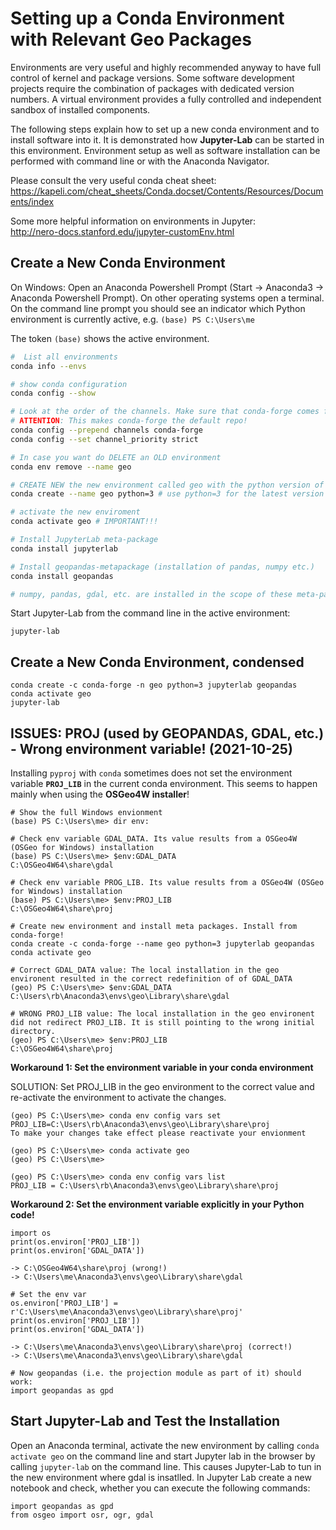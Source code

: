 # Setting up a Conda Environment with Relevant Geo Packages

Environments are very useful and highly recommended anyway to have full control of kernel and package versions. Some software development projects require the combination of packages with dedicated version numbers. A virtual environment provides a fully controlled and independent sandbox of installed components.

The following steps explain how to set up a new conda environment and to install software into it. It is demonstrated how **Jupyter-Lab** can be started in this environment. Environment setup as well as software installation can be performed with command line or with the Anaconda Navigator.

Please consult the very useful conda cheat sheet:<br>
https://kapeli.com/cheat_sheets/Conda.docset/Contents/Resources/Documents/index

Some more helpful information on environments in Jupyter:<br>
http://nero-docs.stanford.edu/jupyter-customEnv.html

## Create a New Conda Environment

On Windows: Open an Anaconda Powershell Prompt (Start -> Anaconda3 -> Anaconda Powershell Prompt). On other operating systems open a terminal. On the command line prompt you should see an indicator which Python environment is currently active, e.g. `(base) PS C:\Users\me`

The token `(base)` shows the active environment.

```bash
#  List all environments
conda info --envs

# show conda configuration
conda config --show

# Look at the order of the channels. Make sure that conda-forge comes first. Change channel priority from flexible to strict. 
# ATTENTION: This makes conda-forge the default repo!
conda config --prepend channels conda-forge
conda config --set channel_priority strict

# In case you want do DELETE an OLD environment
conda env remove --name geo

# CREATE NEW the new environment called geo with the python version of your choice 
conda create --name geo python=3 # use python=3 for the latest version or python=3.x for the specific version 3.x

# activate the new enviroment
conda activate geo # IMPORTANT!!!

# Install JupyterLab meta-package
conda install jupyterlab

# Install geopandas-metapackage (installation of pandas, numpy etc.)
conda install geopandas 

# numpy, pandas, gdal, etc. are installed in the scope of these meta-packages 
```

Start Jupyter-Lab from the command line in the active environment:
```
jupyter-lab
```

## Create a New Conda Environment, condensed

```
conda create -c conda-forge -n geo python=3 jupyterlab geopandas
conda activate geo
jupyter-lab
```


## ISSUES: PROJ (used by GEOPANDAS, GDAL, etc.) - Wrong environment variable! (2021-10-25)

Installing `pyproj` with `conda` sometimes does not set the environment variable **`PROJ_LIB`** in the current conda environment. This seems to happen mainly when using the **OSGeo4W installer**!

```
# Show the full Windows envionment
(base) PS C:\Users\me> dir env:

# Check env variable GDAL_DATA. Its value results from a OSGeo4W (OSGeo for Windows) installation
(base) PS C:\Users\me> $env:GDAL_DATA
C:\OSGeo4W64\share\gdal

# Check env variable PROG_LIB. Its value results from a OSGeo4W (OSGeo for Windows) installation
(base) PS C:\Users\me> $env:PROJ_LIB
C:\OSGeo4W64\share\proj

# Create new environment and install meta packages. Install from conda-forge! 
conda create -c conda-forge --name geo python=3 jupyterlab geopandas
conda activate geo

# Correct GDAL_DATA value: The local installation in the geo environent resulted in the correct redefinition of of GDAL_DATA
(geo) PS C:\Users\me> $env:GDAL_DATA
C:\Users\rb\Anaconda3\envs\geo\Library\share\gdal

# WRONG PROJ_LIB value: The local installation in the geo environent did not redirect PROJ_LIB. It is still pointing to the wrong initial directory.
(geo) PS C:\Users\me> $env:PROJ_LIB
C:\OSGeo4W64\share\proj
```


**Workaround 1: Set the environment variable in your conda environment**

SOLUTION: Set PROJ_LIB in the geo environment to the correct value and re-activate the environment to activate the changes. 

```
(geo) PS C:\Users\me> conda env config vars set PROJ_LIB=C:\Users\rb\Anaconda3\envs\geo\Library\share\proj
To make your changes take effect please reactivate your envionment

(geo) PS C:\Users\me> conda activate geo
(geo) PS C:\Users\me>

(geo) PS C:\Users\me> conda env config vars list
PROJ_LIB = C:\Users\rb\Anaconda3\envs\geo\Library\share\proj

```


**Workaround 2: Set the environment variable explicitly in your Python code!**


```
import os
print(os.environ['PROJ_LIB'])
print(os.environ['GDAL_DATA'])

-> C:\OSGeo4W64\share\proj (wrong!)
-> C:\Users\me\Anaconda3\envs\geo\Library\share\gdal

# Set the env var
os.environ['PROJ_LIB'] = r'C:\Users\me\Anaconda3\envs\geo\Library\share\proj'
print(os.environ['PROJ_LIB'])
print(os.environ['GDAL_DATA'])

-> C:\Users\me\Anaconda3\envs\geo\Library\share\proj (correct!)
-> C:\Users\me\Anaconda3\envs\geo\Library\share\gdal

# Now geopandas (i.e. the projection module as part of it) should work:
import geopandas as gpd

```


## Start Jupyter-Lab and Test the Installation ##

Open an Anaconda terminal, activate the new environment by calling `conda activate geo` on the command line and start Jupyter lab in the browser by calling `jupyter-lab` on the command line. This causes Jupyter-Lab to tun in the new environment where gdal is insatlled. In Jupyter Lab create a new notebook and check, whether you can execute the following commands:

```
import geopandas as gpd
from osgeo import osr, ogr, gdal
```
